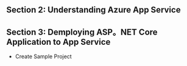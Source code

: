 ## Section 2: Understanding Azure App Service
## Section 3: Demploying ASP。NET Core Application to App Service
* Create Sample Project